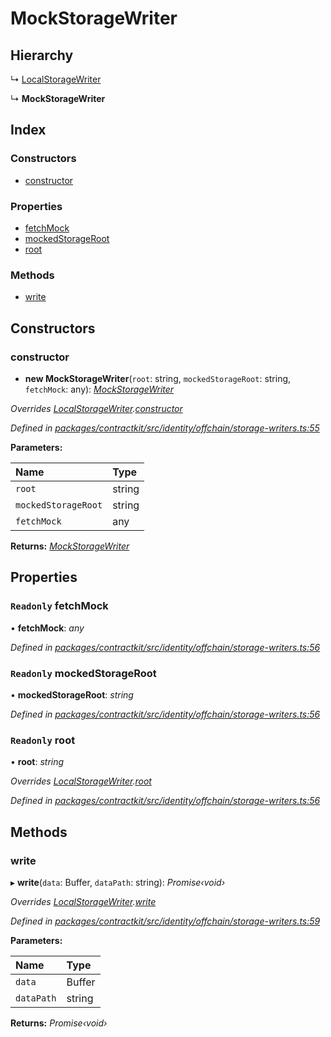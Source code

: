 # MockStorageWriter

## Hierarchy

↳ [LocalStorageWriter]()

↳ **MockStorageWriter**

## Index

### Constructors

* [constructor]()

### Properties

* [fetchMock]()
* [mockedStorageRoot]()
* [root]()

### Methods

* [write]()

## Constructors

### constructor

+ **new MockStorageWriter**\(`root`: string, `mockedStorageRoot`: string, `fetchMock`: any\): [_MockStorageWriter_]()

_Overrides_ [_LocalStorageWriter_]()_._[_constructor_]()

_Defined in_ [_packages/contractkit/src/identity/offchain/storage-writers.ts:55_](https://github.com/celo-org/celo-monorepo/blob/master/packages/contractkit/src/identity/offchain/storage-writers.ts#L55)

**Parameters:**

| Name | Type |
| :--- | :--- |
| `root` | string |
| `mockedStorageRoot` | string |
| `fetchMock` | any |

**Returns:** [_MockStorageWriter_]()

## Properties

### `Readonly` fetchMock

• **fetchMock**: _any_

_Defined in_ [_packages/contractkit/src/identity/offchain/storage-writers.ts:56_](https://github.com/celo-org/celo-monorepo/blob/master/packages/contractkit/src/identity/offchain/storage-writers.ts#L56)

### `Readonly` mockedStorageRoot

• **mockedStorageRoot**: _string_

_Defined in_ [_packages/contractkit/src/identity/offchain/storage-writers.ts:56_](https://github.com/celo-org/celo-monorepo/blob/master/packages/contractkit/src/identity/offchain/storage-writers.ts#L56)

### `Readonly` root

• **root**: _string_

_Overrides_ [_LocalStorageWriter_]()_._[_root_]()

_Defined in_ [_packages/contractkit/src/identity/offchain/storage-writers.ts:56_](https://github.com/celo-org/celo-monorepo/blob/master/packages/contractkit/src/identity/offchain/storage-writers.ts#L56)

## Methods

### write

▸ **write**\(`data`: Buffer, `dataPath`: string\): _Promise‹void›_

_Overrides_ [_LocalStorageWriter_]()_._[_write_]()

_Defined in_ [_packages/contractkit/src/identity/offchain/storage-writers.ts:59_](https://github.com/celo-org/celo-monorepo/blob/master/packages/contractkit/src/identity/offchain/storage-writers.ts#L59)

**Parameters:**

| Name | Type |
| :--- | :--- |
| `data` | Buffer |
| `dataPath` | string |

**Returns:** _Promise‹void›_

